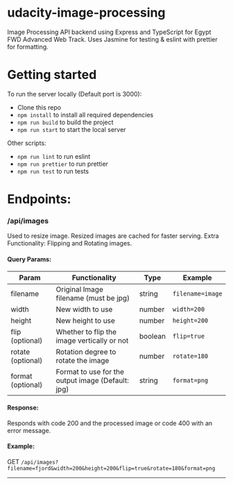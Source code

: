 # udacity-image-processing

Image Processing API backend using Express and TypeScript for Egypt FWD Advanced Web Track.
Uses Jasmine for testing & eslint with prettier for formatting.

# Getting started

To run the server locally (Default port is 3000):

- Clone this repo
- `npm install` to install all required dependencies
- `npm run build` to build the project
- `npm run start` to start the local server

Other scripts:

- `npm run lint` to run eslint
- `npm run prettier` to run prettier
- `npm run test` to run tests

# Endpoints:

### /api/images

Used to resize image. Resized images are cached for faster serving.
Extra Functionality: Flipping and Rotating images.

#### Query Params:

| Param             | Functionality                                     | Type    | Example          |
| ----------------- | ------------------------------------------------- | ------- | ---------------- |
| filename          | Original Image filename (must be jpg)             | string  | `filename=image` |
| width             | New width to use                                  | number  | `width=200`      |
| height            | New height to use                                 | number  | `height=200`     |
| flip (optional)   | Whether to flip the image vertically or not       | boolean | `flip=true`      |
| rotate (optional) | Rotation degree to rotate the image               | number  | `rotate=180`     |
| format (optional) | Format to use for the output image (Default: jpg) | string  | `format=png`     |

#### Response:

Responds with code 200 and the processed image or code 400 with an error message.

#### Example:

GET `/api/images?filename=fjord&width=200&height=200&flip=true&rotate=180&format=png`

---

